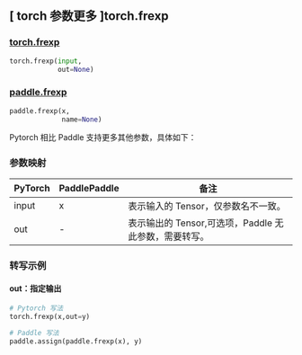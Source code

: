 ## [ torch 参数更多 ]torch.frexp

### [torch.frexp](https://pytorch.org/docs/stable/generated/torch.frexp.html?highlight=frexp#torch.frexp)

```python
torch.frexp(input,
            out=None)
```

### [paddle.frexp](https://www.paddlepaddle.org.cn/documentation/docs/zh/develop/api/paddle/frexp_cn.html#frexp)

```python
paddle.frexp(x,
             name=None)
```

Pytorch 相比 Paddle 支持更多其他参数，具体如下：
### 参数映射
| PyTorch       | PaddlePaddle | 备注                                                   |
| ------------- | ------------ | ------------------------------------------------------ |
| input          | x         | 表示输入的 Tensor，仅参数名不一致。                                     |
| out       | -        | 表示输出的 Tensor,可选项，Paddle 无此参数，需要转写。 |

### 转写示例

#### out：指定输出

```python
# Pytorch 写法
torch.frexp(x,out=y)

# Paddle 写法
paddle.assign(paddle.frexp(x), y)
```
